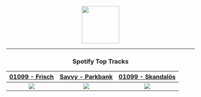 <p align="center">
  <a href="https://www.tobiasmichael.de">
    <img src="https://tm-website-static.s3.eu-central-1.amazonaws.com/logo.png" width="100" height="100"/>
  </a>
</p>

---

<h3 align="center">Spotify Top Tracks</h3>

[01099 - Frisch](https://open.spotify.com/track/7toCqux0Ln42OttYYyds4k)|[Savvy - Parkbank](https://open.spotify.com/track/3aJOGAcuJGnryvCMVEqmWO)|[01099 - Skandalös](https://open.spotify.com/track/6tNM8cPyD4epzfUNCcuYp5)
:---:|:----:|:----:
<img src="https://i.scdn.co/image/ab67616d00001e024751acc9acbe99097af6f357"/>|<img src="https://i.scdn.co/image/ab67616d00001e02ea620f4db9a791c090d13650"/>|<img src="https://i.scdn.co/image/ab67616d00001e027dc4478e32de3b70e7a4d12c"/>